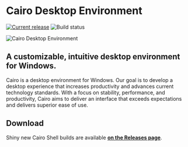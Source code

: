 # Cairo Desktop Environment
[![Current release](https://img.shields.io/github/v/release/cairoshell/cairoshell?include_prereleases)](https://github.com/cairoshell/cairoshell/releases) ![Build status](https://github.com/cairoshell/cairoshell/workflows/Build/badge.svg)

![Cairo Desktop Environment](http://cairoshell.github.io/img/ss_dynDesk.jpg)

## A customizable, intuitive desktop environment for Windows.
Cairo is a desktop environment for Windows. Our goal is to develop a desktop experience that increases productivity and advances current technology standards. With a focus on stability, performance, and productivity, Cairo aims to deliver an interface that exceeds expectations and delivers superior ease of use.

## Download
Shiny new Cairo Shell builds are available **[on the Releases page](https://github.com/cairoshell/cairoshell/releases)**.